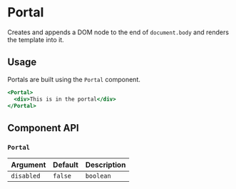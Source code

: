 # Portal

Creates and appends a DOM node to the end of `document.body` and renders the template into it.

## Usage

Portals are built using the `Portal` component.

```hbs
<Portal>
  <div>This is in the portal</div>
</Portal>
```

## Component API

### `Portal`

| Argument   | Default | Description |
| ---        | ---     | ---         |
| `disabled` | `false` | `boolean`   |
